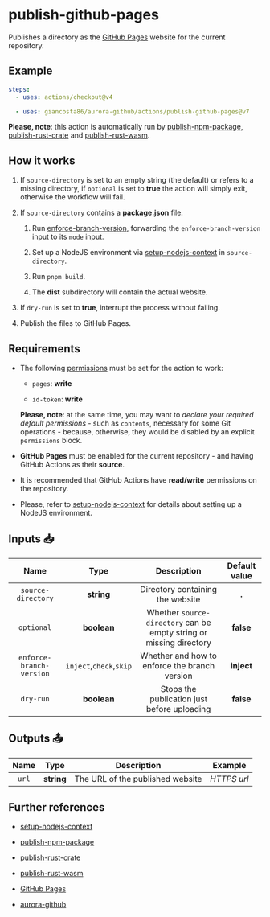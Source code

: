 # publish-github-pages

Publishes a directory as the [GitHub Pages](https://pages.github.com/) website for the current repository.

## Example

```yaml
steps:
  - uses: actions/checkout@v4

  - uses: giancosta86/aurora-github/actions/publish-github-pages@v7
```

**Please, note**: this action is automatically run by [publish-npm-package](../publish-npm-package/README.md), [publish-rust-crate](../publish-rust-crate/README.md) and [publish-rust-wasm](../publish-rust-wasm/README.md).

## How it works

1. If `source-directory` is set to an empty string (the default) or refers to a missing directory, if `optional` is set to **true** the action will simply exit, otherwise the workflow will fail.

1. If `source-directory` contains a **package.json** file:

   1. Run [enforce-branch-version](../enforce-branch-version/README.md), forwarding the `enforce-branch-version` input to its `mode` input.

   1. Set up a NodeJS environment via [setup-nodejs-context](../setup-nodejs-context/README.md) in `source-directory`.

   1. Run `pnpm build`.

   1. The **dist** subdirectory will contain the actual website.

1. If `dry-run` is set to **true**, interrupt the process without failing.

1. Publish the files to GitHub Pages.

## Requirements

- The following [permissions](https://docs.github.com/en/actions/writing-workflows/choosing-what-your-workflow-does/controlling-permissions-for-github_token) must be set for the action to work:

  - `pages`: **write**

  - `id-token`: **write**

  **Please, note**: at the same time, you may want to _declare your required default permissions_ - such as `contents`, necessary for some Git operations - because, otherwise, they would be disabled by an explicit `permissions` block.

- **GitHub Pages** must be enabled for the current repository - and having GitHub Actions as their **source**.

- It is recommended that GitHub Actions have **read/write** permissions on the repository.

- Please, refer to [setup-nodejs-context](../setup-nodejs-context/README.md) for details about setting up a NodeJS environment.

## Inputs 📥

|           Name           |          Type           |                             Description                             | Default value |
| :----------------------: | :---------------------: | :-----------------------------------------------------------------: | :-----------: |
|    `source-directory`    |       **string**        |                  Directory containing the website                   |     **.**     |
|        `optional`        |       **boolean**       | Whether `source-directory` can be empty string or missing directory |   **false**   |
| `enforce-branch-version` | `inject`,`check`,`skip` |            Whether and how to enforce the branch version            |  **inject**   |
|        `dry-run`         |       **boolean**       |             Stops the publication just before uploading             |   **false**   |

## Outputs 📤

| Name  |    Type    |           Description            |   Example   |
| :---: | :--------: | :------------------------------: | :---------: |
| `url` | **string** | The URL of the published website | _HTTPS url_ |

## Further references

- [setup-nodejs-context](../setup-nodejs-context/README.md)

- [publish-npm-package](../publish-npm-package/README.md)

- [publish-rust-crate](../publish-rust-crate/README.md)

- [publish-rust-wasm](../publish-rust-wasm/README.md)

- [GitHub Pages](https://pages.github.com/)

- [aurora-github](../../README.md)
